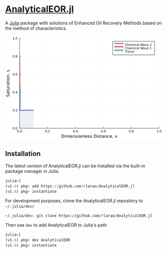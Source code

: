 # [AnalyticalEOR.jl](https://github.com/rlarao/AnalyticalEOR.jl)

A [Julia](http://julialang.org) package with solutions of Enhanced Oil Recovery Methods based on the method of characteristics.
<p align="center">
<img src="./assets/chemicaflooding.gif"/>
</p>



## Installation
The latest version of AnalyticalEOR.jl can be installed via the built-in package manager in Julia.

```julia
julia>]
(v1.6) pkg> add https://github.com/rlarao/AnalyticalEOR.jl
(v1.6) pkg> instantiate
```

For development purposes, clone the AnalyticalEOR.jl repository to `~/.julia/dev/`
```shell
~/.julia/dev: git clone https://github.com/rlarao/AnalyticalEOR.jl
```

Then use `dev` to add AnalyticalEOR to Julia's path

```julia
julia>]
(v1.6) pkg> dev AnalyticalEOR
(v1.6) pkg> instantiate
```

